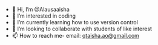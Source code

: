 - 👋 Hi, I’m @Alausaaisha
- 👀 I’m interested in coding
- 🌱 I’m currently learning how to use version control
- 💞️ I’m looking to collaborate with students of like interest
- 📫 How to reach me- email: qtaisha.ao@gmail.com

<!---
Alausaaisha/Alausaaisha is a ✨ special ✨ repository because its `README.md` (this file) appears on your GitHub profile.
You can click the Preview link to take a look at your changes.
--->
